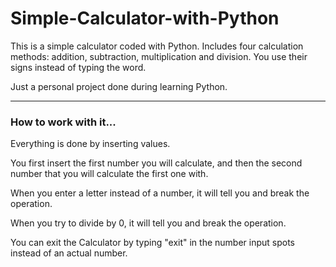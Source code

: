 # Simple-Calculator-with-Python
This is a simple calculator coded with Python. Includes four calculation methods: addition, subtraction, multiplication and division. You use their signs instead of typing the word.

Just a personal project done during learning Python.

---

### How to work with it...
Everything is done by inserting values. 

You first insert the first number you will calculate, and then the second number that you will calculate the first one with.

When you enter a letter instead of a number, it will tell you and break the operation.

When you try to divide by 0, it will tell you and break the operation.

You can exit the Calculator by typing "exit" in the number input spots instead of an actual number.
